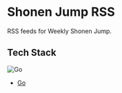 # Shonen Jump RSS

RSS feeds for Weekly Shonen Jump.

## Tech Stack

![Go](https://img.shields.io/badge/Go-00ADD8?style=for-the-badge&logo=go&logoColor=white)

-   [Go](https://go.dev/)
